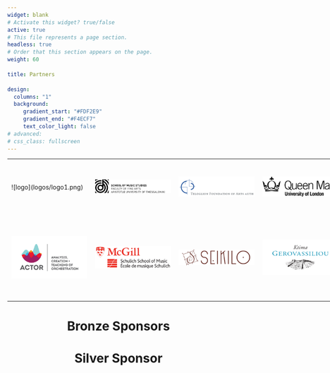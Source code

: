```yaml
---
widget: blank
# Activate this widget? true/false
active: true
# This file represents a page section.
headless: true
# Order that this section appears on the page.
weight: 60

title: Partners

design:
  columns: "1"
  background: 
     gradient_start: "#FDF2E9"
     gradient_end: "#F4ECF7"
     text_color_light: false
# advanced:
# css_class: fullscreen
---
```


<div align="center">
  
<style type="text/css">
.tg  {border-collapse:collapse;border-spacing:0;margin:0px auto;}
.tg td{border-style:none;border-width:1px;font-family:inherit;font-size:inherit;
  overflow:hidden;padding:10px 9px;word-break:normal;}
.tg th{border-style:none;border-width:0px;font-family:inherit;
  font-weight:normal;overflow:hidden;padding:10px 9px;word-break:normal;}
@media screen and (max-width: 767px) {.tg {width: auto !important;}.tg col {width: auto !important;}.tg-wrap {overflow-x: auto;-webkit-overflow-scrolling: touch;margin: auto 0px;}}</style>
<div class="tg-wrap"><table class="tg" style="undefined;table-layout: fixed; width: 950px">
<colgroup>
<col style="width: 190px">
<col style="width: 190px">
<col style="width: 190px">
<col style="width: 190px">
<col style="width: 190px">
</colgroup>
<tbody>
  <tr>
    <td> <div markdown="1"> ![logo](logos/logo1.png) </div></td>
    <td><img class="logo" src="/assets/media/logos/logo-en.svg"></td>
    <td><img class="telog" src="/assets/media/logos/logo5.png"></td>
    <td><img class="qmul" src="/assets/media/logos/qmul.png"></td>
    <td><img class="uol" src="/assets/media/logos/logo3b.png"></td>
  </tr>
  <tr>
    <td><img class="actor" src="/assets/media/logos/logo4.png"></td>
    <td><img class="telog" src="/assets/media/logos/Schulich.png"></td> 
    <td><img class="qmul" src="/assets/media/logos/seikilo-upperlogo2.png"></td>
    <td><img class="actor" src="/assets/media/logos/Gerovassiliou.png"></td>
    <td><img class="actor" src="/assets/media/logos/thesstour2.png"></td>
  </tr>  
</tbody>
</table></div>



# Bronze Sponsors


# Silver Sponsor

  
</div>
